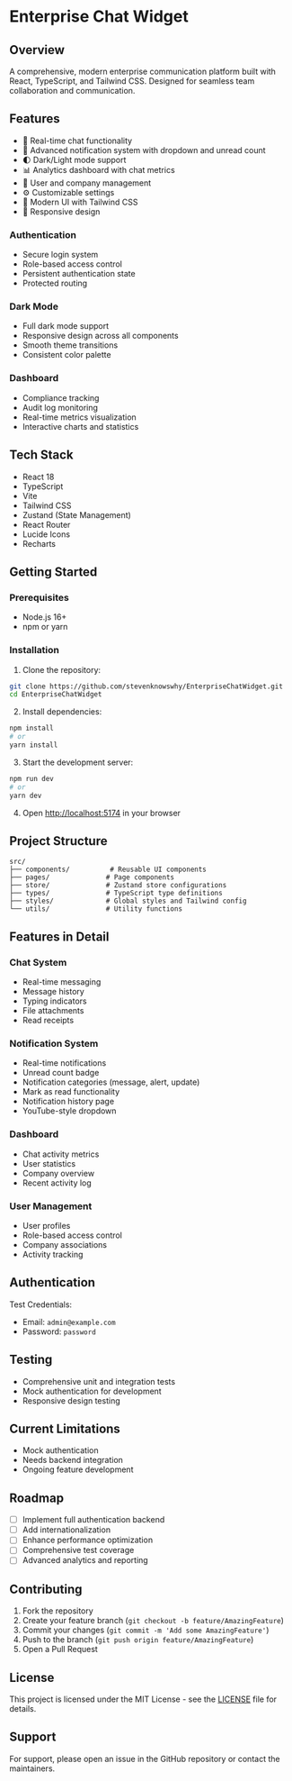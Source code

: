 # Enterprise Chat Widget

## Overview
A comprehensive, modern enterprise communication platform built with React, TypeScript, and Tailwind CSS. Designed for seamless team collaboration and communication.

## Features

- 💬 Real-time chat functionality
- 🔔 Advanced notification system with dropdown and unread count
- 🌓 Dark/Light mode support
- 📊 Analytics dashboard with chat metrics
- 👥 User and company management
- ⚙️ Customizable settings
- 🎨 Modern UI with Tailwind CSS
- 📱 Responsive design

### Authentication
- Secure login system
- Role-based access control
- Persistent authentication state
- Protected routing

### Dark Mode
- Full dark mode support
- Responsive design across all components
- Smooth theme transitions
- Consistent color palette

### Dashboard
- Compliance tracking
- Audit log monitoring
- Real-time metrics visualization
- Interactive charts and statistics

## Tech Stack

- React 18
- TypeScript
- Vite
- Tailwind CSS
- Zustand (State Management)
- React Router
- Lucide Icons
- Recharts

## Getting Started

### Prerequisites

- Node.js 16+ 
- npm or yarn

### Installation

1. Clone the repository:
```bash
git clone https://github.com/stevenknowswhy/EnterpriseChatWidget.git
cd EnterpriseChatWidget
```

2. Install dependencies:
```bash
npm install
# or
yarn install
```

3. Start the development server:
```bash
npm run dev
# or
yarn dev
```

4. Open [http://localhost:5174](http://localhost:5174) in your browser

## Project Structure

```
src/
├── components/          # Reusable UI components
├── pages/              # Page components
├── store/              # Zustand store configurations
├── types/              # TypeScript type definitions
├── styles/             # Global styles and Tailwind config
└── utils/              # Utility functions
```

## Features in Detail

### Chat System
- Real-time messaging
- Message history
- Typing indicators
- File attachments
- Read receipts

### Notification System
- Real-time notifications
- Unread count badge
- Notification categories (message, alert, update)
- Mark as read functionality
- Notification history page
- YouTube-style dropdown

### Dashboard
- Chat activity metrics
- User statistics
- Company overview
- Recent activity log

### User Management
- User profiles
- Role-based access control
- Company associations
- Activity tracking

## Authentication
Test Credentials:
- Email: `admin@example.com`
- Password: `password`

## Testing
- Comprehensive unit and integration tests
- Mock authentication for development
- Responsive design testing

## Current Limitations
- Mock authentication
- Needs backend integration
- Ongoing feature development

## Roadmap
- [ ] Implement full authentication backend
- [ ] Add internationalization
- [ ] Enhance performance optimization
- [ ] Comprehensive test coverage
- [ ] Advanced analytics and reporting

## Contributing

1. Fork the repository
2. Create your feature branch (`git checkout -b feature/AmazingFeature`)
3. Commit your changes (`git commit -m 'Add some AmazingFeature'`)
4. Push to the branch (`git push origin feature/AmazingFeature`)
5. Open a Pull Request

## License

This project is licensed under the MIT License - see the [LICENSE](LICENSE) file for details.

## Support

For support, please open an issue in the GitHub repository or contact the maintainers.